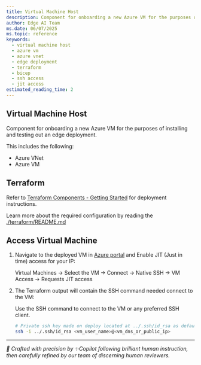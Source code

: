 ```yaml
---
title: Virtual Machine Host
description: Component for onboarding a new Azure VM for the purposes of installing and testing out an edge deployment including Azure VNet and Azure VM
author: Edge AI Team
ms.date: 06/07/2025
ms.topic: reference
keywords:
  - virtual machine host
  - azure vm
  - azure vnet
  - edge deployment
  - terraform
  - bicep
  - ssh access
  - jit access
estimated_reading_time: 2
---
```


## Virtual Machine Host

Component for onboarding a new Azure VM for the purposes of installing and testing out
an edge deployment.

This includes the following:

- Azure VNet
- Azure VM

## Terraform

Refer to [Terraform Components - Getting Started](../README.md#terraform-components---getting-started) for
deployment instructions.

Learn more about the required configuration by reading the [./terraform/README.md](./terraform/README.md)

## Access Virtual Machine

1. Navigate to the deployed VM in [Azure portal](https://portal.azure.com) and Enable JIT (Just in time) access for your IP:

   Virtual Machines → Select the VM → Connect → Native SSH → VM Access → Requests JIT access

2. The Terraform output will contain the SSH command needed connect to the VM:

   Use the SSH command to connect to the VM or any preferred SSH client.

   ```sh
   # Private ssh key made on deploy located at ../.ssh/id_rsa as default location
   ssh -i ../.ssh/id_rsa <vm_user_name>@<vm_dns_or_public_ip>
   ```

---

<!-- markdownlint-disable MD036 -->
*🤖 Crafted with precision by ✨Copilot following brilliant human instruction,
then carefully refined by our team of discerning human reviewers.*
<!-- markdownlint-enable MD036 -->
